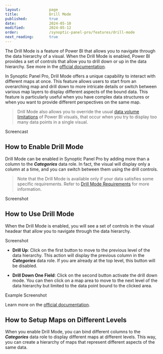 ```yaml
---
layout:             page
title:              Drill Mode
published:          true
date:               2024-05-10
modified:           2024-05-12
order:              /synoptic-panel-pro/features/drill-mode
next_reading:       true
---
```


The Drill Mode is a feature of Power BI that allows you to navigate through the data hierarchy of a visual. When the Drill Mode is enabled, Power BI provides a set of controls that allow you to drill down or up in the data hierarchy. See more in the [official documentation](https://learn.microsoft.com/en-us/power-bi/consumer/end-user-drill).

In Synoptic Panel Pro, Drill Mode offers a unique capability to interact with different maps at once. This feature allows users to start from an overarching map and drill down to more intricate details or switch between various map layers to display different aspects of the bound data. This feature is particularly useful when you have complex data structures or when you want to provide different perspectives on the same map. 

> Drill Mode also allows you to override the usual [data volume limitations](../concepts/limitations.md) of Power BI visuals, that occur when you try to display too many data points in a single visual.

<todo>Screencast</todo>

## How to Enable Drill Mode

Drill Mode can be enabled in Synoptic Panel Pro by adding more than a column to the ***Categories*** data role. In fact, the visual will display only a column at a time, and you can switch between them using the drill controls.

> Note that the Drill Mode is available only if your data satisfies some specific requirements. Refer to [Drill Mode Requirements](https://learn.microsoft.com/en-us/power-bi/consumer/end-user-drill#drill-mode-requirements) for more information.

<todo>Screenshot</todo>

## How to Use Drill Mode

When the Drill Mode is enabled, you will see a set of controls in the visual headear that allow you to navigate through the data hierarchy.

<todo>Screenshot</todo>

- **Drill Up**: Click on the first button to move to the previous level of the data hierarchy. This action will display the previous column in the ***Categories*** data role. If you are already at the top level, this button will be disabled.

- **Drill Down One Field**: Click on the second button activate the drill down mode. You can then click on a map area to move to the next level of the data hierarchy but limited to the data point bound to the clicked area.

<todo>Example</todo>
<todo>Screenshot</todo>




Learn more on the [official documentation](https://learn.microsoft.com/en-us/power-bi/consumer/end-user-drill).


## How to Setup Maps on Different Levels

When you enable Drill Mode, you can bind different columns to the ***Categories*** data role to display different maps at different levels. This way, you can create a hierarchy of maps that represent different aspects of the same data.